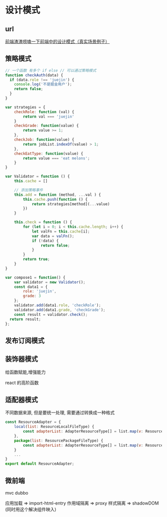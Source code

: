 # 设计模式

## url

[前端渣渣唠嗑一下前端中的设计模式（真实场景例子）](https://juejin.cn/post/6844904138707337229)

## 策略模式

```js
// 一个函数 有多个 if else // 可以通过策略模式
function checkAuth(data) {
  if (data.role !== 'juejin') {
    console.log('不是掘金用户');
    return false;
  }
}
```

```js
var strategies = {
    checkRole: function (val) {
        return val === 'juejin'
    }
    checkGrade: function(value) {
        return value >= 1;
    },
    checkJob: function(value) {
        return jobList.indexOf(value) > 1;
    },
    checkEatType: function(value) {
        return value === 'eat melons';
    }
}

var Validator = function () {
    this.cache = []

    // 添加策略事件
    this.add = function (method, ...val ) {
        this.cache.push(function () {
            return strategies[method](...value)
        })
    }

    this.check = function () {
        for (let i = 0; i < this.cache.length; i++) {
            let valFn = this.cache[i];
            var data = valFn();
            if (!data) {
                return false;
            }
        }
        return true;
    }
}

var compose1 = function() {
    var validator = new Validator();
    const data1 = {
        role: 'juejin',
        grade: 3
    };
    validator.add(data1.role, 'checkRole');
    validator.add(data1.grade, 'checkGrade');
    const result = validator.check();
  return result;
};
```

## 发布订阅模式

## 装饰器模式

给函数赋能,增强能力

react 的高阶函数

## 适配器模式

不同数据来源, 但是要统一处理, 需要通过转换成一种格式

```js
const ResourceAdapter = {
    local(list: ResourceLocalFileType) {
        const adapterList: AdapterResourceType[] = list.map(v: ResourceLocalFileType => return {...})
    },
    package(list: ResourcePackageFileType) {
        const adapterList: AdapterResourceType[] = list.map(v: ResourcePackageFileType => return {...})
    }
    ...
}
export default ResourceAdapter;
```

## 微前端

mvc dubbo

应用加载 => import-html-entry
作用域隔离 => proxy
样式隔离 => shadowDOM (同时用这个解决组件映入)

